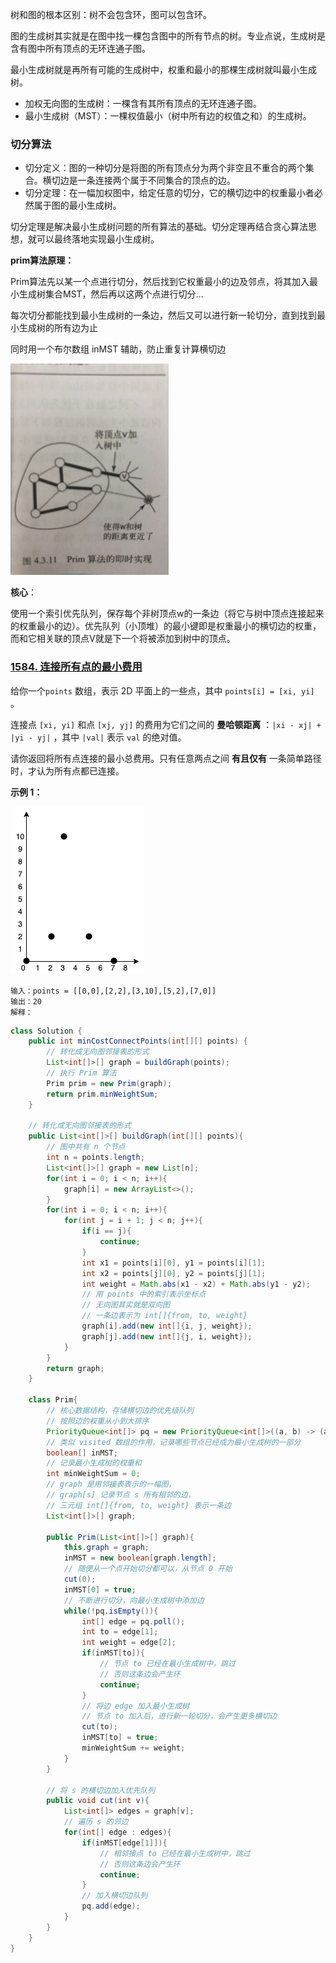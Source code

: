 

树和图的根本区别：树不会包含环，图可以包含环。

图的生成树其实就是在图中找一棵包含图中的所有节点的树。专业点说，生成树是含有图中所有顶点的无环连通子图。

最小生成树就是再所有可能的生成树中，权重和最小的那棵生成树就叫最小生成树。

- 加权无向图的生成树：一棵含有其所有顶点的无环连通子图。
- 最小生成树（MST）：一棵权值最小（树中所有边的权值之和）的生成树。

### 切分算法

- 切分定义：图的一种切分是将图的所有顶点分为两个非空且不重合的两个集合。横切边是一条连接两个属于不同集合的顶点的边。
- 切分定理：在一幅加权图中，给定任意的切分，它的横切边中的权重最小者必然属于图的最小生成树。

切分定理是解决最小生成树问题的所有算法的基础。切分定理再结合贪心算法思想，就可以最终落地实现最小生成树。

**prim算法原理：**

Prim算法先以某一个点进行切分，然后找到它权重最小的边及邻点，将其加入最小生成树集合MST，然后再以这两个点进行切分…

每次切分都能找到最小生成树的一条边，然后又可以进行新一轮切分，直到找到最小生成树的所有边为止

同时用一个布尔数组 inMST 辅助，防止重复计算横切边

<img src="./assets/图论8-最小生成树-Prim/584866-20200601105116381-1557763831.jpeg" alt="img" style="zoom:33%;" />

**核心**：

使用一个索引优先队列，保存每个非树顶点w的一条边（将它与树中顶点连接起来的权重最小的边）。优先队列（小顶堆）的最小键即是权重最小的横切边的权重，而和它相关联的顶点V就是下一个将被添加到树中的顶点。



### [1584. 连接所有点的最小费用](https://leetcode.cn/problems/min-cost-to-connect-all-points/)

给你一个`points` 数组，表示 2D 平面上的一些点，其中 `points[i] = [xi, yi]` 。

连接点 `[xi, yi]` 和点 `[xj, yj]` 的费用为它们之间的 **曼哈顿距离** ：`|xi - xj| + |yi - yj|` ，其中 `|val|` 表示 `val` 的绝对值。

请你返回将所有点连接的最小总费用。只有任意两点之间 **有且仅有** 一条简单路径时，才认为所有点都已连接。

**示例 1：**

![img](./assets/图论8-最小生成树-Prim/d.png)

```
输入：points = [[0,0],[2,2],[3,10],[5,2],[7,0]]
输出：20
解释：
```



```java
class Solution {
    public int minCostConnectPoints(int[][] points) {
        // 转化成无向图邻接表的形式
        List<int[]>[] graph = buildGraph(points);
        // 执行 Prim 算法
        Prim prim = new Prim(graph);
        return prim.minWeightSum;
    }

    // 转化成无向图邻接表的形式
    public List<int[]>[] buildGraph(int[][] points){
        // 图中共有 n 个节点
        int n = points.length;
        List<int[]>[] graph = new List[n];
        for(int i = 0; i < n; i++){
            graph[i] = new ArrayList<>();
        }
        for(int i = 0; i < n; i++){
            for(int j = i + 1; j < n; j++){
                if(i == j){
                    continue;
                }
                int x1 = points[i][0], y1 = points[i][1];
                int x2 = points[j][0], y2 = points[j][1];
                int weight = Math.abs(x1 - x2) + Math.abs(y1 - y2);
                // 用 points 中的索引表示坐标点
                // 无向图其实就是双向图
                // 一条边表示为 int[]{from, to, weight}
                graph[i].add(new int[]{i, j, weight});
                graph[j].add(new int[]{j, i, weight});
            }
        }
        return graph;
    }

    class Prim{
        // 核心数据结构，存储横切边的优先级队列
        // 按照边的权重从小到大排序
        PriorityQueue<int[]> pq = new PriorityQueue<int[]>((a, b) -> (a[2] - b[2]));
        // 类似 visited 数组的作用，记录哪些节点已经成为最小生成树的一部分
        boolean[] inMST;
        // 记录最小生成树的权重和
        int minWeightSum = 0;
        // graph 是用邻接表表示的一幅图，
        // graph[s] 记录节点 s 所有相邻的边，
        // 三元组 int[]{from, to, weight} 表示一条边
        List<int[]>[] graph;

        public Prim(List<int[]>[] graph){
            this.graph = graph;
            inMST = new boolean[graph.length];
            // 随便从一个点开始切分都可以，从节点 0 开始
            cut(0);
            inMST[0] = true;
            // 不断进行切分，向最小生成树中添加边
            while(!pq.isEmpty()){
                int[] edge = pq.poll();
                int to = edge[1];
                int weight = edge[2];
                if(inMST[to]){
                    // 节点 to 已经在最小生成树中，跳过
                    // 否则这条边会产生环
                    continue;
                }
                // 将边 edge 加入最小生成树
                // 节点 to 加入后，进行新一轮切分，会产生更多横切边
                cut(to);
                inMST[to] = true;
                minWeightSum += weight;
            }
        }

        // 将 s 的横切边加入优先队列
        public void cut(int v){
            List<int[]> edges = graph[v];
            // 遍历 s 的邻边
            for(int[] edge : edges){
                if(inMST[edge[1]]){
                    // 相邻接点 to 已经在最小生成树中，跳过
                    // 否则这条边会产生环
                    continue;
                }
                // 加入横切边队列
                pq.add(edge);
            }
        }
    }
}

```

